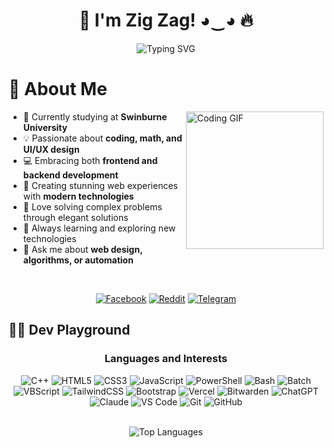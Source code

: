 # <div align="center">🚀 I'm Zig Zag! ◕‿◕ 🔥</div>
<div align="center">
  <img src="https://readme-typing-svg.herokuapp.com?font=Fira+Code&size=25&duration=3000&pause=1000&color=38B2AC&center=true&vCenter=true&random=false&width=600&height=100&lines=Student+at+Swinburne+University;Passionate+Developer;UI%2FUX+Enthusiast;Problem+Solver;Creative+Coder" alt="Typing SVG" />
</div>

# 💫 About Me
<img align="right" height="220" src="https://media.giphy.com/media/v1.Y2lkPTc5MGI3NjExNzM2ODQzY2UwZDRjMDg1OTk4MWJiOThhNTIzZTdkZjViY2EzZjllNSZlcD12MV9pbnRlcm5hbF9naWZzX2dpZklkJmN0PWc/qgQUggAC3Pfv687qPC/giphy.gif" alt="Coding GIF" />

- 🚀 Currently studying at **Swinburne University**
- 💡 Passionate about **coding, math, and UI/UX design**
- 💻 Embracing both **frontend and backend development**
- 🎨 Creating stunning web experiences with **modern technologies**
- 🧩 Love solving complex problems through elegant solutions
- 🌱 Always learning and exploring new technologies
- 💬 Ask me about **web design, algorithms, or automation**

<br>
<div align="center">
  
[![Facebook](https://img.shields.io/badge/Facebook-%231877F2.svg?style=for-the-badge&logo=Facebook&logoColor=white)](https://facebook.com/MaesterShahin)
[![Reddit](https://img.shields.io/badge/Reddit-%23FF4500.svg?style=for-the-badge&logo=Reddit&logoColor=white)](https://reddit.com/user/Zig_Zag_007)
[![Telegram](https://img.shields.io/badge/Telegram-%232CA5E0.svg?style=for-the-badge&logo=Telegram&logoColor=white)](https://t.me/dark_net_studio)
</div>

## 🚀🔥 Dev Playground  
<div align="center">

### Languages and Interests
![C++](https://img.shields.io/badge/c++-%2300599C.svg?style=for-the-badge&logo=c%2B%2B&logoColor=white)
![HTML5](https://img.shields.io/badge/html5-%23E34F26.svg?style=for-the-badge&logo=html5&logoColor=white)
![CSS3](https://img.shields.io/badge/css3-%231572B6.svg?style=for-the-badge&logo=css3&logoColor=white)
![JavaScript](https://img.shields.io/badge/javascript-%23323330.svg?style=for-the-badge&logo=javascript&logoColor=%23F7DF1E)
![PowerShell](https://img.shields.io/badge/PowerShell-%235391FE.svg?style=for-the-badge&logo=powershell&logoColor=white)
![Bash](https://img.shields.io/badge/bash-%23121011.svg?style=for-the-badge&logo=gnu-bash&logoColor=white)
![Batch](https://img.shields.io/badge/batch_scripting-%23000000.svg?style=for-the-badge&logo=windows-terminal&logoColor=white)
![VBScript](https://img.shields.io/badge/VBS-%23512BD4.svg?style=for-the-badge&logo=visual-basic&logoColor=white)
![TailwindCSS](https://img.shields.io/badge/tailwindcss-%2338B2AC.svg?style=for-the-badge&logo=tailwind-css&logoColor=white)
![Bootstrap](https://img.shields.io/badge/bootstrap-%238511FA.svg?style=for-the-badge&logo=bootstrap&logoColor=white)
![Vercel](https://img.shields.io/badge/vercel-%23000000.svg?style=for-the-badge&logo=vercel&logoColor=white)
![Bitwarden](https://img.shields.io/badge/bitwarden-%23175DDC.svg?style=for-the-badge&logo=bitwarden&logoColor=white)
![ChatGPT](https://img.shields.io/badge/ChatGPT-%2374aa9c.svg?style=for-the-badge&logo=openai&logoColor=white)
![Claude](https://img.shields.io/badge/Claude-%23000000.svg?style=for-the-badge&logo=anthropic&logoColor=white)
![VS Code](https://img.shields.io/badge/VS%20Code-0078d7.svg?style=for-the-badge&logo=visual-studio-code&logoColor=white)
![Git](https://img.shields.io/badge/git-%23F05033.svg?style=for-the-badge&logo=git&logoColor=white)
![GitHub](https://img.shields.io/badge/github-%23121011.svg?style=for-the-badge&logo=github&logoColor=white)
</div>

<br>
<div align="center">
  <img src="https://github-readme-stats.vercel.app/api/top-langs/?username=zigzag-007&theme=tokyonight&hide_border=false&include_all_commits=true&count_private=true&layout=compact" alt="Top Languages" />
</div>
